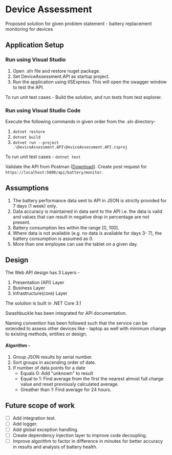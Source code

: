 # Device Assessment
Proposed solution for given problem statement - battery replacement monitoring for devices

## Application Setup

### Run using Visual Studio

1. Open .sln file and restore nuget package.
2. Set DeviceAssessment.API as startup project.
3. Run the application using IISExpress. This will open the swagger window to test the API.

To run unit test cases - Build the solution, and run tests from test explorer.

### Run using Visual Studio Code

Execute the following commands in given order from the .sln directory- 

1. `dotnet restore`
2. `dotnet build`
3. `dotnet run --project .\DeviceAssessment.API\DeviceAssessment.API.csproj`

To run unit test cases - `dotnet test`

Validate the API from Postman ([Download](https://www.postman.com/downloads/)). Create post request for `https://localhost:5000/api/battery/monitor`.

## Assumptions

1. The battery performance data sent to API in JSON is strictly provided for 7 days (1 week) only.
2. Data accuracy is maintained in data sent to the API i.e. the data is valid and values that can result in negative drop in percentage are not present.
3. Battery consumption lies within the range [0, 100].
4. Where data is not available (e.g. no data is available for days 3- 7), the battery consumption is assumed as 0.
5. More than one employee can use the tablet on a given day.

## Design

The Web API design has 3 Layers - 
1. Presentation (API) Layer
2. Business Layer
3. Infrastructure(core) Layer

The solution is built in .NET Core 3.1

Swashbuckle has been integrated for API documentation.

Naming convention has been followed such that the service can be extended to assess other devices like - laptop as well with minimum change to existing methods, entities or design. 

#### Algorithm - 

1. Group JSON results by serial number.
2. Sort groups in ascending order of date.
3. If number of data points for a date
   * Equals 0: Add "unknown" to result
   * Equal to 1: Find average from the first the nearest almost full charge value and reset previously calculated average.
   * Greather than 1: Find average for 24 hours.


## Future scope of work

- [ ] Add integration test.
- [ ] Add logger.
- [ ] Add global exception handling.
- [ ] Create dependency injection layer to improve code decoupling.
- [ ] Improve algorithm to factor in difference in minutes for better accuracy in results and analysis of battery health.
